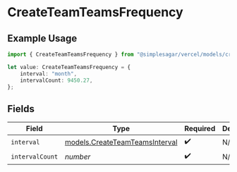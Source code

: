# CreateTeamTeamsFrequency

## Example Usage

```typescript
import { CreateTeamTeamsFrequency } from "@simplesagar/vercel/models/createteamop.js";

let value: CreateTeamTeamsFrequency = {
    interval: "month",
    intervalCount: 9450.27,
};
```

## Fields

| Field                                                                  | Type                                                                   | Required                                                               | Description                                                            |
| ---------------------------------------------------------------------- | ---------------------------------------------------------------------- | ---------------------------------------------------------------------- | ---------------------------------------------------------------------- |
| `interval`                                                             | [models.CreateTeamTeamsInterval](../models/createteamteamsinterval.md) | :heavy_check_mark:                                                     | N/A                                                                    |
| `intervalCount`                                                        | *number*                                                               | :heavy_check_mark:                                                     | N/A                                                                    |
